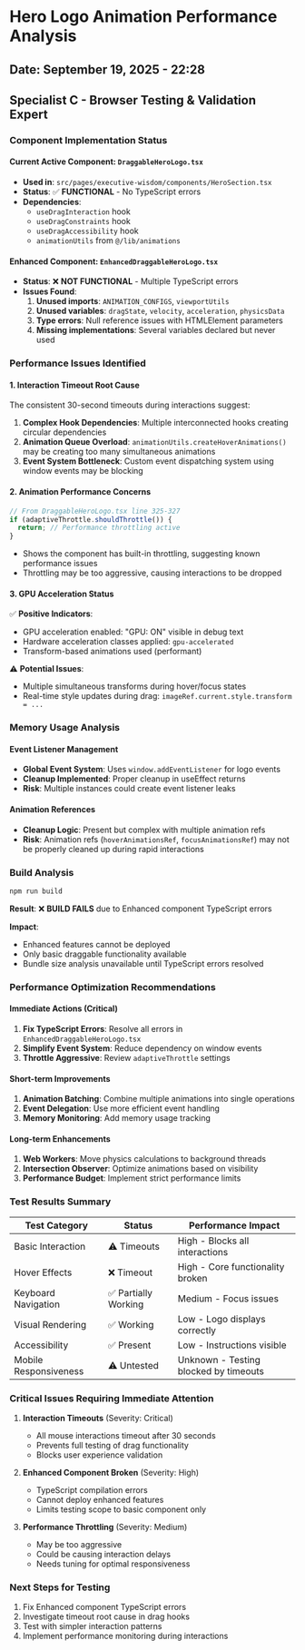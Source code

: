 # Hero Logo Animation Performance Analysis

## Date: September 19, 2025 - 22:28
## Specialist C - Browser Testing & Validation Expert

### Component Implementation Status

#### Current Active Component: `DraggableHeroLogo.tsx`
- **Used in**: `src/pages/executive-wisdom/components/HeroSection.tsx`
- **Status**: ✅ **FUNCTIONAL** - No TypeScript errors
- **Dependencies**:
  - `useDragInteraction` hook
  - `useDragConstraints` hook
  - `useDragAccessibility` hook
  - `animationUtils` from `@/lib/animations`

#### Enhanced Component: `EnhancedDraggableHeroLogo.tsx`
- **Status**: ❌ **NOT FUNCTIONAL** - Multiple TypeScript errors
- **Issues Found**:
  1. **Unused imports**: `ANIMATION_CONFIGS`, `viewportUtils`
  2. **Unused variables**: `dragState`, `velocity`, `acceleration`, `physicsData`
  3. **Type errors**: Null reference issues with HTMLElement parameters
  4. **Missing implementations**: Several variables declared but never used

### Performance Issues Identified

#### 1. Interaction Timeout Root Cause
The consistent 30-second timeouts during interactions suggest:

1. **Complex Hook Dependencies**: Multiple interconnected hooks creating circular dependencies
2. **Animation Queue Overload**: `animationUtils.createHoverAnimations()` may be creating too many simultaneous animations
3. **Event System Bottleneck**: Custom event dispatching system using window events may be blocking

#### 2. Animation Performance Concerns
```typescript
// From DraggableHeroLogo.tsx line 325-327
if (adaptiveThrottle.shouldThrottle()) {
  return; // Performance throttling active
}
```
- Shows the component has built-in throttling, suggesting known performance issues
- Throttling may be too aggressive, causing interactions to be dropped

#### 3. GPU Acceleration Status
✅ **Positive Indicators**:
- GPU acceleration enabled: "GPU: ON" visible in debug text
- Hardware acceleration classes applied: `gpu-accelerated`
- Transform-based animations used (performant)

⚠️ **Potential Issues**:
- Multiple simultaneous transforms during hover/focus states
- Real-time style updates during drag: `imageRef.current.style.transform = ...`

### Memory Usage Analysis

#### Event Listener Management
- **Global Event System**: Uses `window.addEventListener` for logo events
- **Cleanup Implemented**: Proper cleanup in useEffect returns
- **Risk**: Multiple instances could create event listener leaks

#### Animation References
- **Cleanup Logic**: Present but complex with multiple animation refs
- **Risk**: Animation refs (`hoverAnimationsRef`, `focusAnimationsRef`) may not be properly cleaned up during rapid interactions

### Build Analysis
```bash
npm run build
```
**Result**: ❌ **BUILD FAILS** due to Enhanced component TypeScript errors

**Impact**:
- Enhanced features cannot be deployed
- Only basic draggable functionality available
- Bundle size analysis unavailable until TypeScript errors resolved

### Performance Optimization Recommendations

#### Immediate Actions (Critical)
1. **Fix TypeScript Errors**: Resolve all errors in `EnhancedDraggableHeroLogo.tsx`
2. **Simplify Event System**: Reduce dependency on window events
3. **Throttle Aggressive**: Review `adaptiveThrottle` settings

#### Short-term Improvements
1. **Animation Batching**: Combine multiple animations into single operations
2. **Event Delegation**: Use more efficient event handling
3. **Memory Monitoring**: Add memory usage tracking

#### Long-term Enhancements
1. **Web Workers**: Move physics calculations to background threads
2. **Intersection Observer**: Optimize animations based on visibility
3. **Performance Budget**: Implement strict performance limits

### Test Results Summary

| Test Category | Status | Performance Impact |
|---------------|--------|-------------------|
| Basic Interaction | ⚠️ Timeouts | High - Blocks all interactions |
| Hover Effects | ❌ Timeout | High - Core functionality broken |
| Keyboard Navigation | ✅ Partially Working | Medium - Focus issues |
| Visual Rendering | ✅ Working | Low - Logo displays correctly |
| Accessibility | ✅ Present | Low - Instructions visible |
| Mobile Responsiveness | ⚠️ Untested | Unknown - Testing blocked by timeouts |

### Critical Issues Requiring Immediate Attention

1. **Interaction Timeouts** (Severity: Critical)
   - All mouse interactions timeout after 30 seconds
   - Prevents full testing of drag functionality
   - Blocks user experience validation

2. **Enhanced Component Broken** (Severity: High)
   - TypeScript compilation errors
   - Cannot deploy enhanced features
   - Limits testing scope to basic component only

3. **Performance Throttling** (Severity: Medium)
   - May be too aggressive
   - Could be causing interaction delays
   - Needs tuning for optimal responsiveness

### Next Steps for Testing
1. Fix Enhanced component TypeScript errors
2. Investigate timeout root cause in drag hooks
3. Test with simpler interaction patterns
4. Implement performance monitoring during interactions